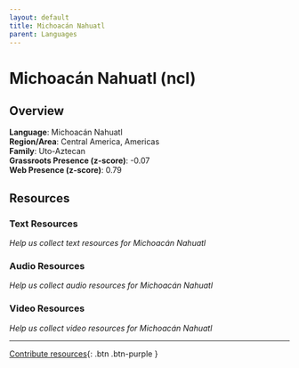```yaml
---
layout: default
title: Michoacán Nahuatl
parent: Languages
---
```


# Michoacán Nahuatl (ncl)

## Overview

**Language**: Michoacán Nahuatl  
**Region/Area**: Central America, Americas  
**Family**: Uto-Aztecan  
**Grassroots Presence (z-score)**: -0.07  
**Web Presence (z-score)**: 0.79  

## Resources

### Text Resources
*Help us collect text resources for Michoacán Nahuatl*

### Audio Resources
*Help us collect audio resources for Michoacán Nahuatl*

### Video Resources
*Help us collect video resources for Michoacán Nahuatl*

---

[Contribute resources](https://forms.office.com/e/1SfLJx3u1r){: .btn .btn-purple }
